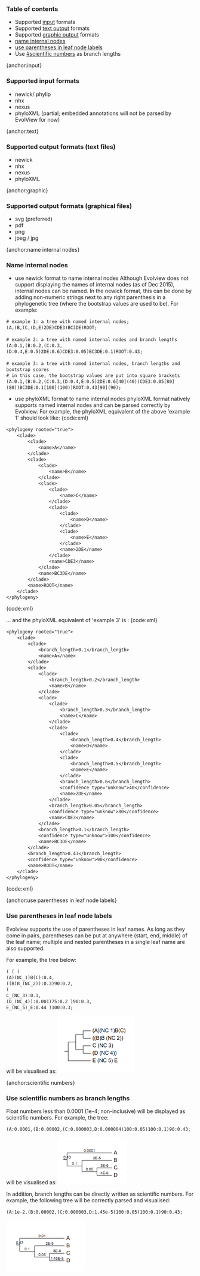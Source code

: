 ### Table of contents
* Supported [input](#input) formats
* Supported [text output](#text-output) formats
* Supported [graphic output](#graphic-output) formats
* [name internal nodes](#name-internal-nodes)
* [use parentheses in leaf node labels](#use-parentheses-in-leaf-node-labels)
* Use [#scientific numbers](#scientific-numbers) as branch lengths

{anchor:input}
### Supported input formats
* newick/ phylip
* nhx
* nexus
* phyloXML (partial; embedded annotations will not be parsed by EvolView for now)

{anchor:text}
### Supported output formats (text files)
* newick
* nhx
* nexus
* phyloXML

{anchor:graphic}
### Supported output formats (graphical files)
* svg (preferred)
* pdf
* png
* jpeg / jpg

{anchor:name internal nodes}
### Name internal nodes
* use newick format to name internal nodes
Although Evolview does not support displaying the names of internal nodes (as of Dec 2015), internal nodes can be named. In the newick format, this can be done by adding non-numeric strings next to any right parenthesis in a phylogenetic tree (where the bootstrap values are used to be). For example:
```
# example 1: a tree with named internal nodes;
(A,(B,(C,(D,E)2DE)CDE3)BC3DE)ROOT;  

# example 2: a tree with named internal nodes and branch lengths
(A:0.1,(B:0.2,(C:0.3,(D:0.4,E:0.5)2DE:0.6)CDE3:0.05)BC3DE:0.1)ROOT:0.43;

# example 3: a tree with named internal nodes, branch lengths and bootstrap scores
# in this case, the bootstrap values are put into square brackets
(A:0.1,(B:0.2,(C:0.3,(D:0.4,E:0.5)2DE:0.6[40](40))CDE3:0.05[80](80))BC3DE:0.1[100](100))ROOT:0.43[90](90);
```
* use phyloXML format to name internal nodes
phyloXML format natively supports named internal nodes and can be parsed correctly by Evolview. For example, the phyloXML equivalent of the above 'example 1' should look like:
{code:xml}
<?xml version="1.0" encoding="UTF-8"?><phyloxml xmlns:xsi="http://www.w3.org/2001/XMLSchema-instance" xmlns="http://www.phyloxml.org" xsi:schemaLocation="http://www.phyloxml.org http://www.phyloxml.org/1.10/phyloxml.xsd">
    <phylogeny rooted="true">
        <clade>
            <clade>
                <name>A</name>
            </clade>
            <clade>
                <clade>
                    <name>B</name>
                </clade>
                <clade>
                    <clade>
                        <name>C</name>
                    </clade>
                    <clade>
                        <clade>
                            <name>D</name>
                        </clade>
                        <clade>
                            <name>E</name>
                        </clade>
                        <name>2DE</name>
                    </clade>
                    <name>CDE3</name>
                </clade>
                <name>BC3DE</name>
            </clade>
            <name>ROOT</name>
        </clade>
    </phylogeny>
</phyloxml>
{code:xml}

... and the phyloXML equivalent of  'example 3' is :
{code:xml}
<?xml version="1.0" encoding="UTF-8"?><phyloxml xmlns:xsi="http://www.w3.org/2001/XMLSchema-instance" xmlns="http://www.phyloxml.org" xsi:schemaLocation="http://www.phyloxml.org http://www.phyloxml.org/1.10/phyloxml.xsd">
    <phylogeny rooted="true">
        <clade>
            <clade>
                <branch_length>0.1</branch_length>
                <name>A</name>
            </clade>
            <clade>
                <clade>
                    <branch_length>0.2</branch_length>
                    <name>B</name>
                </clade>
                <clade>
                    <clade>
                        <branch_length>0.3</branch_length>
                        <name>C</name>
                    </clade>
                    <clade>
                        <clade>
                            <branch_length>0.4</branch_length>
                            <name>D</name>
                        </clade>
                        <clade>
                            <branch_length>0.5</branch_length>
                            <name>E</name>
                        </clade>
                        <branch_length>0.6</branch_length>
                        <confidence type="unknow">40</confidence>
                        <name>2DE</name>
                    </clade>
                    <branch_length>0.05</branch_length>
                    <confidence type="unknow">80</confidence>
                    <name>CDE3</name>
                </clade>
                <branch_length>0.1</branch_length>
                <confidence type="unknow">100</confidence>
                <name>BC3DE</name>
            </clade>
            <branch_length>0.43</branch_length>
            <confidence type="unknow">90</confidence>
            <name>ROOT</name>
        </clade>
    </phylogeny>
</phyloxml>
{code:xml}

{anchor:use parentheses in leaf node labels}

### Use parentheses in leaf node labels

Evolview supports the use of parentheses in leaf names. As long as they come in pairs, parentheses can be put at anywhere (start, end, middle) of the leaf name; multiple and nested parentheses in a single leaf name are also supported.

For example, the tree below:

```
( ( (
(A)(NC_1)B(C):0.4,
((B)B_(NC_2)):0.3)90:0.2,
(
C_(NC_3):0.1,
(D_(NC_4)):0.001)75:0.2 )90:0.3,
E_(NC_5)_E:0.44 )100:0.3;
```

will be visualised as:
![](images/SupportedTreeFormats_leaf_names_with_parentheses.png)


{anchor:scientific numbers}
### Use scientific numbers as branch lengths

Float numbers less than 0.0001 (1e-4; non-inclusive) will be displayed as scientific numbers. For example, the tree:
```
(A:0.0001,(B:0.00002,(C:0.000003,D:0.000004)100:0.05)100:0.1)90:0.43;
```
will be visualised as:
![](images/SupportedTreeFormats_tiny_branch_length01.png)

In addition, branch lengths can be directly written as scientific numbers. For example, the following tree will be correctly parsed and visualised:
```
(A:1e-2,(B:0.00002,(C:0.000003,D:1.45e-5)100:0.05)100:0.1)90:0.43;
```
![](images/SupportedTreeFormats_tiny_branch_length02.png)
